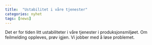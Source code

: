 ```yaml
---
title:  "Ustabilitet i våre tjenester"
categories: nyhet
tags: [news]
---
```


Det er for tiden litt ustabiliteter i våre tjenester i produksjonsmiljøet. Om feilmelding oppleves, prøv igjen.
Vi jobber med å løse problemet. 
